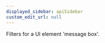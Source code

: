 ```yaml
---
displayed_sidebar: apiSidebar
custom_edit_url: null
---
```


Filters for a UI element 'message box'.

